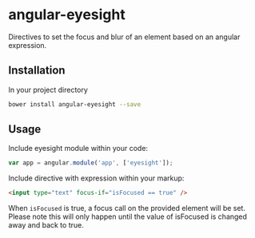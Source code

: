 # angular-eyesight

Directives to set the focus and blur of an element based on an angular expression.

## Installation

In your project directory

```bash
bower install angular-eyesight --save
```

## Usage

Include eyesight module within your code:

```javascript
var app = angular.module('app', ['eyesight']);
```

Include directive with expression within your markup:

```html
<input type="text" focus-if="isFocused == true" />
```

When `isFocused` is true, a focus call on the provided element will be set. Please note this will only happen until the value of isFocused is changed away and back to true.

